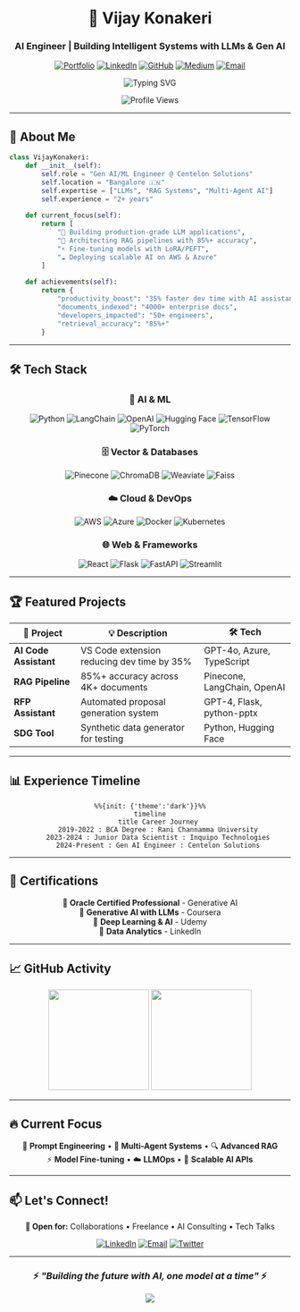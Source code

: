 <div align="center">

# 🚀 Vijay Konakeri

### AI Engineer | Building Intelligent Systems with LLMs & Gen AI

[![Portfolio](https://img.shields.io/badge/🌐_Portfolio-4285F4?style=for-the-badge)](https://vijaykonakeri.dev)
[![LinkedIn](https://img.shields.io/badge/LinkedIn-0077B5?style=for-the-badge&logo=linkedin&logoColor=white)](https://linkedin.com/in/vijay-konakeri)
[![GitHub](https://img.shields.io/badge/GitHub-100000?style=for-the-badge&logo=github&logoColor=white)](https://github.com/Vijay-konakeri)
[![Medium](https://img.shields.io/badge/Medium-12100E?style=for-the-badge&logo=medium&logoColor=white)](https://medium.com/@vijay.bk698)
[![Email](https://img.shields.io/badge/Gmail-D14836?style=for-the-badge&logo=gmail&logoColor=white)](mailto:vijay.bk698@gmail.com)

<img src="https://readme-typing-svg.herokuapp.com?font=Fira+Code&weight=600&size=28&duration=3000&pause=1000&color=6366F1&center=true&vCenter=true&random=false&width=600&lines=Gen+AI+%7C+LLMs+%7C+RAG+Systems;Building+Production+AI+Solutions;2%2B+Years+in+AI%2FML+Engineering" alt="Typing SVG" />

![Profile Views](https://komarev.com/ghpvc/?username=vijay-konakeri&label=Profile%20Views&color=blueviolet&style=for-the-badge)

</div>

---

## 💫 About Me

```python
class VijayKonakeri:
    def __init__(self):
        self.role = "Gen AI/ML Engineer @ Centelon Solutions"
        self.location = "Bangalore 🇮🇳"
        self.expertise = ["LLMs", "RAG Systems", "Multi-Agent AI"]
        self.experience = "2+ years"
        
    def current_focus(self):
        return [
            "🤖 Building production-grade LLM applications",
            "🎯 Architecting RAG pipelines with 85%+ accuracy",
            "⚡ Fine-tuning models with LoRA/PEFT",
            "☁️ Deploying scalable AI on AWS & Azure"
        ]
    
    def achievements(self):
        return {
            "productivity_boost": "35% faster dev time with AI assistant",
            "documents_indexed": "4000+ enterprise docs",
            "developers_impacted": "50+ engineers",
            "retrieval_accuracy": "85%+"
        }
```

---

## 🛠️ Tech Stack

<div align="center">

### 🤖 AI & ML
![Python](https://img.shields.io/badge/Python-FFD43B?style=for-the-badge&logo=python&logoColor=blue)
![LangChain](https://img.shields.io/badge/🦜_LangChain-121212?style=for-the-badge)
![OpenAI](https://img.shields.io/badge/OpenAI-412991?style=for-the-badge&logo=openai&logoColor=white)
![Hugging Face](https://img.shields.io/badge/🤗_Hugging_Face-FFD21E?style=for-the-badge)
![TensorFlow](https://img.shields.io/badge/TensorFlow-FF6F00?style=for-the-badge&logo=tensorflow&logoColor=white)
![PyTorch](https://img.shields.io/badge/PyTorch-EE4C2C?style=for-the-badge&logo=pytorch&logoColor=white)

### 🗄️ Vector & Databases
![Pinecone](https://img.shields.io/badge/Pinecone-000000?style=for-the-badge)
![ChromaDB](https://img.shields.io/badge/ChromaDB-FF6B6B?style=for-the-badge)
![Weaviate](https://img.shields.io/badge/Weaviate-00C9A7?style=for-the-badge)
![Faiss](https://img.shields.io/badge/Faiss-0081CB?style=for-the-badge)

### ☁️ Cloud & DevOps
![AWS](https://img.shields.io/badge/AWS-FF9900?style=for-the-badge&logo=amazonaws&logoColor=white)
![Azure](https://img.shields.io/badge/Azure-0078D4?style=for-the-badge&logo=microsoftazure&logoColor=white)
![Docker](https://img.shields.io/badge/Docker-2496ED?style=for-the-badge&logo=docker&logoColor=white)
![Kubernetes](https://img.shields.io/badge/Kubernetes-326CE5?style=for-the-badge&logo=kubernetes&logoColor=white)

### 🌐 Web & Frameworks
![React](https://img.shields.io/badge/React-61DAFB?style=for-the-badge&logo=react&logoColor=black)
![Flask](https://img.shields.io/badge/Flask-000000?style=for-the-badge&logo=flask&logoColor=white)
![FastAPI](https://img.shields.io/badge/FastAPI-009688?style=for-the-badge&logo=fastapi&logoColor=white)
![Streamlit](https://img.shields.io/badge/Streamlit-FF4B4B?style=for-the-badge&logo=streamlit&logoColor=white)

</div>

---

## 🏆 Featured Projects

<div align="center">

| 🚀 Project | 💡 Description | 🛠️ Tech |
|------------|----------------|----------|
| **AI Code Assistant** | VS Code extension reducing dev time by 35% | GPT-4o, Azure, TypeScript |
| **RAG Pipeline** | 85%+ accuracy across 4K+ documents | Pinecone, LangChain, OpenAI |
| **RFP Assistant** | Automated proposal generation system | GPT-4, Flask, python-pptx |
| **SDG Tool** | Synthetic data generator for testing | Python, Hugging Face |

</div>

---

## 📊 Experience Timeline

<div align="center">

```mermaid
%%{init: {'theme':'dark'}}%%
timeline
    title Career Journey
    2019-2022 : BCA Degree : Rani Channamma University
    2023-2024 : Junior Data Scientist : Inquipo Technologies
    2024-Present : Gen AI Engineer : Centelon Solutions
```

</div>

---

## 🎯 Certifications

<div align="center">

🏅 **Oracle Certified Professional** - Generative AI  
🏅 **Generative AI with LLMs** - Coursera  
🏅 **Deep Learning & AI** - Udemy  
🏅 **Data Analytics** - LinkedIn

</div>

---

## 📈 GitHub Activity

<div align="center">

<img height="180em" src="https://github-readme-stats.vercel.app/api?username=vijay-konakeri&show_icons=true&theme=radical&include_all_commits=true&count_private=true"/>
<img height="180em" src="https://github-readme-stats.vercel.app/api/top-langs/?username=vijay-konakeri&layout=compact&langs_count=8&theme=radical"/>

</div>

---

## 🔥 Current Focus

<div align="center">

🎯 **Prompt Engineering** • 🤖 **Multi-Agent Systems** • 🔍 **Advanced RAG**  
⚡ **Model Fine-tuning** • ☁️ **LLMOps** • 🚀 **Scalable AI APIs**

</div>

---

## 📫 Let's Connect!

<div align="center">

**💬 Open for:** Collaborations • Freelance • AI Consulting • Tech Talks

[![LinkedIn](https://img.shields.io/badge/Let's_Connect-0077B5?style=for-the-badge&logo=linkedin&logoColor=white)](https://linkedin.com/in/vijay-konakeri)
[![Email](https://img.shields.io/badge/Drop_a_Mail-D14836?style=for-the-badge&logo=gmail&logoColor=white)](mailto:vijay.bk698@gmail.com)
[![Twitter](https://img.shields.io/badge/Follow_Me-1DA1F2?style=for-the-badge&logo=twitter&logoColor=white)](https://twitter.com/vijaykonakeri)

---

### ⚡ *"Building the future with AI, one model at a time"* ⚡

<img src="https://capsule-render.vercel.app/api?type=waving&color=gradient&customColorList=6,11,20&height=100&section=footer&animation=twinkling"/>

</div>
